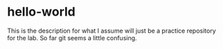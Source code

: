 # hello-world
This is the description for what I assume will just be a practice repository for the lab. So far git seems a little confusing.


